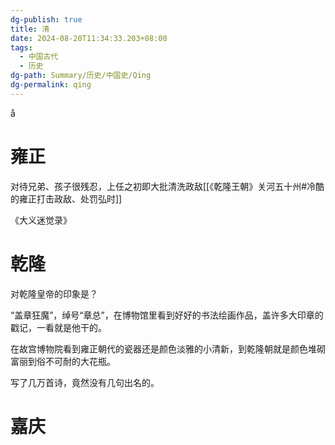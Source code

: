 ```yaml
---
dg-publish: true
title: 清
date: 2024-08-20T11:34:33.203+08:00
tags:
  - 中国古代
  - 历史
dg-path: Summary/历史/中国史/Qing
dg-permalink: qing
---
```

å

# 雍正

对待兄弟、孩子很残忍，上任之初即大批清洗政敌[[《乾隆王朝》关河五十州#冷酷的雍正打击政敌、处罚弘时]]

《大义迷觉录》

# 乾隆

对乾隆皇帝的印象是？ 

“盖章狂魔”，绰号“章总”，在博物馆里看到好好的书法绘画作品，盖许多大印章的戳记，一看就是他干的。

在故宫博物院看到雍正朝代的瓷器还是颜色淡雅的小清新，到乾隆朝就是颜色堆砌富丽到俗不可耐的大花瓶。

写了几万首诗，竟然没有几句出名的。





# 嘉庆


